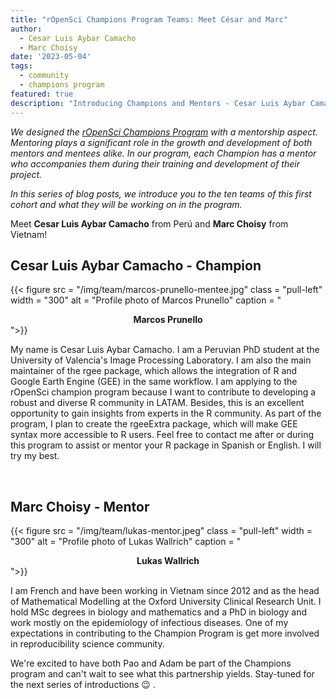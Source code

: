 ```yaml
---
title: "rOpenSci Champions Program Teams: Meet César and Marc"
author:
  - Cesar Luis Aybar Camacho
  - Marc Choisy
date: '2023-05-04'
tags:
  - community
  - champions program
featured: true
description: "Introducing Champions and Mentors - Cesar Luis Aybar Camacho and Marc Choisy"
---
```


*We designed the [rOpenSci Champions Program](/champions/) with a mentorship aspect. Mentoring plays a significant role in the growth and development of both mentors and mentees alike. In our program, each Champion has a mentor who accompanies them during their training and development of their project.*

*In this series of blog posts, we introduce you to the ten teams of this first cohort and what they will be working on in the program.*

Meet **Cesar Luis Aybar Camacho** from Perú and **Marc Choisy** from Vietnam!


## Cesar Luis Aybar Camacho - Champion

{{< figure src = "/img/team/marcos-prunello-mentee.jpg" class = "pull-left" width = "300" alt = "Profile photo of Marcos Prunello" caption = "<center><strong>Marcos Prunello</strong></center>">}}

My name is Cesar Luis Aybar Camacho. I am a Peruvian PhD student at the University of Valencia's Image Processing Laboratory. I am also the main maintainer of the rgee package, which allows the integration of R and Google Earth Engine (GEE) in the same workflow. I am applying to the rOpenSci champion program because I want to contribute to developing a robust and diverse R community in LATAM. Besides, this is an excellent opportunity to gain insights from experts in the R community. As part of the program, I plan to create the rgeeExtra package, which will make GEE syntax more accessible to R users. Feel free to contact me after or during this program to assist or mentor your R package in Spanish or English. I will try my best.

</br>

## Marc Choisy - Mentor

{{< figure src = "/img/team/lukas-mentor.jpeg" class = "pull-left" width = "300" alt = "Profile photo of Lukas Wallrich" caption = "<center><strong>Lukas Wallrich</strong></center>">}}


I am French and have been working in Vietnam since 2012 and as the head of Mathematical Modelling at the Oxford University Clinical Research Unit. I hold MSc degrees in biology and mathematics and a PhD in biology and work mostly on the epidemiology of infectious diseases. One of my expectations in contributing to the Champion Program is get more involved in reproducibility science community.


We're excited to have both Pao and Adam be part of the Champions program and can't wait to see what this partnership yields. Stay-tuned for the next series of introductions 😉 .
